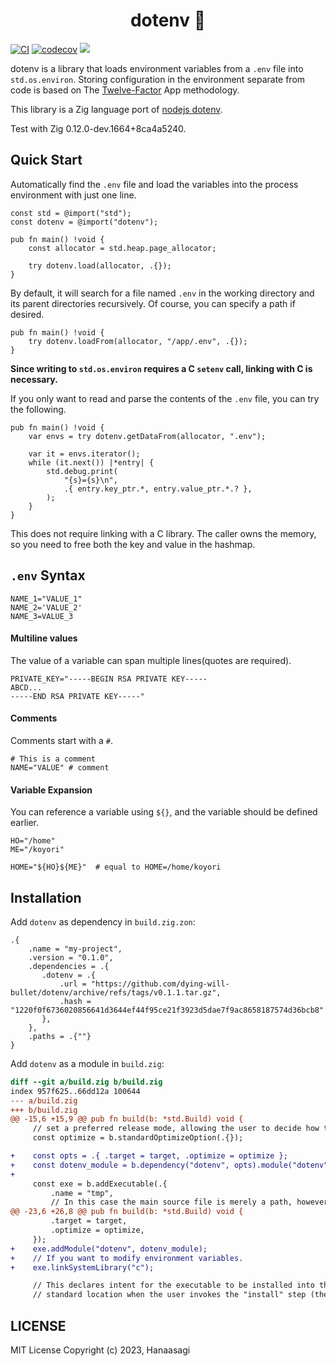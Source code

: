 <h1 align="center"> dotenv 🌴 </h1>

[![CI](https://github.com/dying-will-bullet/dotenv/actions/workflows/ci.yaml/badge.svg)](https://github.com/dying-will-bullet/dotenv/actions/workflows/ci.yaml)
[![codecov](https://codecov.io/gh/dying-will-bullet/dotenv/branch/master/graph/badge.svg?token=D8DHON0VE5)](https://codecov.io/gh/dying-will-bullet/dotenv)
![](https://img.shields.io/badge/language-zig-%23ec915c)

dotenv is a library that loads environment variables from a `.env` file into `std.os.environ`.
Storing configuration in the environment separate from code is based on The
[Twelve-Factor](http://12factor.net/config) App methodology.

This library is a Zig language port of [nodejs dotenv](https://github.com/motdotla/dotenv).

Test with Zig 0.12.0-dev.1664+8ca4a5240.

## Quick Start

Automatically find the `.env` file and load the variables into the process environment with just one line.

```zig
const std = @import("std");
const dotenv = @import("dotenv");

pub fn main() !void {
    const allocator = std.heap.page_allocator;

    try dotenv.load(allocator, .{});
}
```

By default, it will search for a file named `.env` in the working directory and its parent directories recursively.
Of course, you can specify a path if desired.

```zig
pub fn main() !void {
    try dotenv.loadFrom(allocator, "/app/.env", .{});
}
```

**Since writing to `std.os.environ` requires a C `setenv` call, linking with C is necessary.**

If you only want to read and parse the contents of the `.env` file, you can try the following.

```zig
pub fn main() !void {
    var envs = try dotenv.getDataFrom(allocator, ".env");

    var it = envs.iterator();
    while (it.next()) |*entry| {
        std.debug.print(
            "{s}={s}\n",
            .{ entry.key_ptr.*, entry.value_ptr.*.? },
        );
    }
}
```

This does not require linking with a C library.
The caller owns the memory, so you need to free both the key and value in the hashmap.

## `.env` Syntax

```
NAME_1="VALUE_1"
NAME_2='VALUE_2'
NAME_3=VALUE_3
```

#### Multiline values

The value of a variable can span multiple lines(quotes are required).

```
PRIVATE_KEY="-----BEGIN RSA PRIVATE KEY-----
ABCD...
-----END RSA PRIVATE KEY-----"
```

#### Comments

Comments start with a `#`.

```
# This is a comment
NAME="VALUE" # comment
```

#### Variable Expansion

You can reference a variable using `${}`, and the variable should be defined earlier.

```
HO="/home"
ME="/koyori"

HOME="${HO}${ME}"  # equal to HOME=/home/koyori
```

## Installation

Add `dotenv` as dependency in `build.zig.zon`:

```
.{
    .name = "my-project",
    .version = "0.1.0",
    .dependencies = .{
       .dotenv = .{
           .url = "https://github.com/dying-will-bullet/dotenv/archive/refs/tags/v0.1.1.tar.gz",
           .hash = "1220f0f6736020856641d3644ef44f95ce21f3923d5dae7f9ac8658187574d36bcb8"
       },
    },
    .paths = .{""}
}
```

Add `dotenv` as a module in `build.zig`:

```diff
diff --git a/build.zig b/build.zig
index 957f625..66dd12a 100644
--- a/build.zig
+++ b/build.zig
@@ -15,6 +15,9 @@ pub fn build(b: *std.Build) void {
     // set a preferred release mode, allowing the user to decide how to optimize.
     const optimize = b.standardOptimizeOption(.{});

+    const opts = .{ .target = target, .optimize = optimize };
+    const dotenv_module = b.dependency("dotenv", opts).module("dotenv");
+
     const exe = b.addExecutable(.{
         .name = "tmp",
         // In this case the main source file is merely a path, however, in more
@@ -23,6 +26,8 @@ pub fn build(b: *std.Build) void {
         .target = target,
         .optimize = optimize,
     });
+    exe.addModule("dotenv", dotenv_module);
+    // If you want to modify environment variables.
+    exe.linkSystemLibrary("c");

     // This declares intent for the executable to be installed into the
     // standard location when the user invokes the "install" step (the default
```

## LICENSE

MIT License Copyright (c) 2023, Hanaasagi
